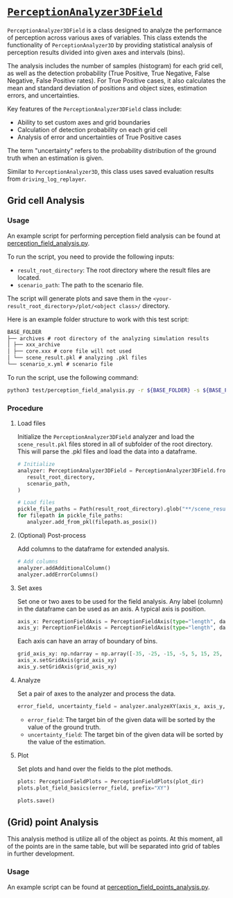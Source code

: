 # [`PerceptionAnalyzer3DField`](../../../perception_eval/perception_eval/tool/perception_analyzer3dfield.py)

`PerceptionAnalyzer3DField` is a class designed to analyze the performance of perception across various axes of variables.
This class extends the functionality of `PerceptionAnalyzer3D` by providing statistical analysis of perception results divided into given axes and intervals (bins).

The analysis includes the number of samples (histogram) for each grid cell, as well as the detection probability (True Positive, True Negative, False Negative, False Positive rates). For True Positive cases, it also calculates the mean and standard deviation of positions and object sizes, estimation errors, and uncertainties.

Key features of the `PerceptionAnalyzer3DField` class include:

- Ability to set custom axes and grid boundaries
- Calculation of detection probability on each grid cell
- Analysis of error and uncertainties of True Positive cases

The term "uncertainty" refers to the probability distribution of the ground truth when an estimation is given.

Similar to `PerceptionAnalyzer3D`, this class uses saved evaluation results from `driving_log_replayer`.

## Grid cell Analysis

### Usage

An example script for performing perception field analysis can be found at [perception_field_analysis.py](../../../perception_eval/test/perception_field_analysis.py).

To run the script, you need to provide the following inputs:

- `result_root_directory`: The root directory where the result files are located.
- `scenario_path`: The path to the scenario file.

The script will generate plots and save them in the `<your-result_root_directory>/plot/<object class>/` directory.

Here is an example folder structure to work with this test script:

```md
BASE_FOLDER  
├── archives # root directory of the analyzing simulation results
│ ├── xxx_archive
│ ├── core.xxx # core file will not used
│ └── scene_result.pkl # analyzing .pkl files
└── scenario_x.yml # scenario file
```

To run the script, use the following command:

```sh
python3 test/perception_field_analysis.py -r ${BASE_FOLDER} -s ${BASE_FOLDER}/${SCENARIO_FILE}
```

### Procedure

1. Load files

   Initialize the `PerceptionAnalyzer3DField` analyzer and load the `scene_result.pkl` files stored in all of subfolder of the root directory.
   This will parse the .pkl files and load the data into a dataframe.

   ```python
   # Initialize
   analyzer: PerceptionAnalyzer3DField = PerceptionAnalyzer3DField.from_scenario(
      result_root_directory,
      scenario_path,
   )

   # Load files
   pickle_file_paths = Path(result_root_directory).glob("**/scene_result.pkl")
   for filepath in pickle_file_paths:
      analyzer.add_from_pkl(filepath.as_posix())
   ```

2. (Optional) Post-process

   Add columns to the dataframe for extended analysis.

   ```python
   # Add columns
   analyzer.addAdditionalColumn()
   analyzer.addErrorColumns()
   ```

3. Set axes

   Set one or two axes to be used for the field analysis. Any label (column) in the dataframe can be used as an axis.
   A typical axis is position.

   ```python
   axis_x: PerceptionFieldAxis = PerceptionFieldAxis(type="length", data_label="x")
   axis_y: PerceptionFieldAxis = PerceptionFieldAxis(type="length", data_label="y")
   ```

   Each axis can have an array of boundary of bins.

   ```python
   grid_axis_xy: np.ndarray = np.array([-35, -25, -15, -5, 5, 15, 25, 35])
   axis_x.setGridAxis(grid_axis_xy)
   axis_y.setGridAxis(grid_axis_xy)
   ```

4. Analyze

   Set a pair of axes to the analyzer and process the data.

   ```python
   error_field, uncertainty_field = analyzer.analyzeXY(axis_x, axis_y, **kwargs)
   ```

   - `error_field`: The target bin of the given data will be sorted by the value of the ground truth.
   - `uncertainty_field`: The target bin of the given data will be sorted by the value of the estimation.

5. Plot

   Set plots and hand over the fields to the plot methods.

   ```python
   plots: PerceptionFieldPlots = PerceptionFieldPlots(plot_dir)
   plots.plot_field_basics(error_field, prefix="XY")

   plots.save()
   ```

## (Grid) point Analysis

This analysis method is utilize all of the object as points.
At this moment, all of the points are in the same table, but will be separated into grid of tables in further development.

### Usage

An example script can be found at [perception_field_points_analysis.py](../../../perception_eval/test/perception_field_points_analysis.py).
